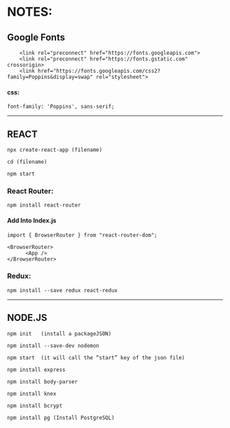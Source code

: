 # **NOTES:**
## Google Fonts

```
    <link rel="preconnect" href="https://fonts.googleapis.com">
    <link rel="preconnect" href="https://fonts.gstatic.com" crossorigin>
    <link href="https://fonts.googleapis.com/css2?family=Poppins&display=swap" rel="stylesheet">
```

#### css:
```
font-family: 'Poppins', sans-serif;
```
***
## REACT

```
npx create-react-app (filename)

cd (filename)

npm start
```

### React Router:
```
npm install react-router
```

#### Add Into Index.js
```
import { BrowserRouter } from "react-router-dom"; 

<BrowserRouter>
      <App />
</BrowserRouter>
```

### Redux:
```
npm install --save redux react-redux
```
***


## NODE.JS

```
npm init   (install a packageJSON)

npm install --save-dev nodemon

npm start  (it will call the “start” key of the json file)

npm install express

npm install body-parser

npm install knex

npm install bcrypt

npm install pg (Install PostgreSQL)
```